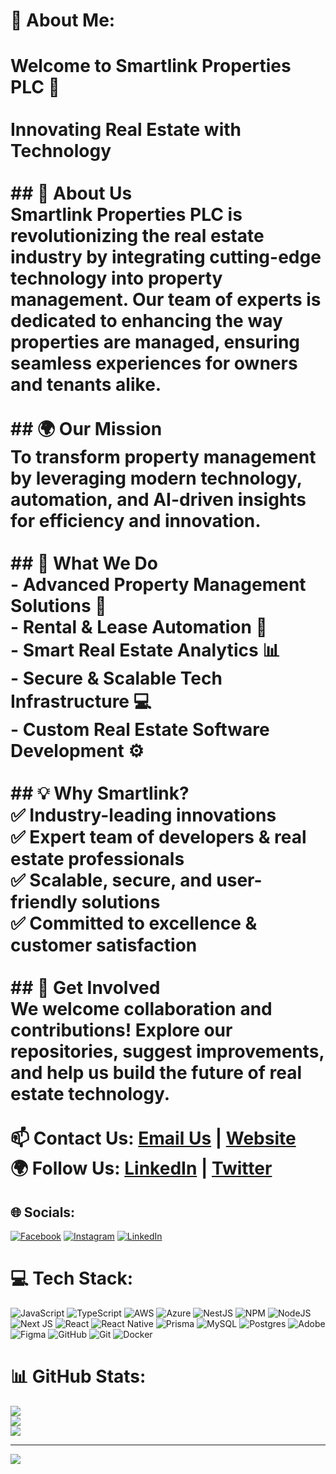 # 💫 About Me:
# Welcome to Smartlink Properties PLC 🚀<br><br>**Innovating Real Estate with Technology**<br><br>## 📌 About Us  <br>Smartlink Properties PLC is revolutionizing the real estate industry by integrating cutting-edge technology into property management. Our team of experts is dedicated to enhancing the way properties are managed, ensuring seamless experiences for owners and tenants alike.<br><br>## 🌍 Our Mission  <br>To transform property management by leveraging modern technology, automation, and AI-driven insights for efficiency and innovation.<br><br>## 🔹 What We Do  <br>- Advanced **Property Management Solutions** 🏡<br>- **Rental & Lease Automation** 📜<br>- Smart **Real Estate Analytics** 📊<br>- Secure & Scalable **Tech Infrastructure** 💻<br>- **Custom Real Estate Software Development** ⚙️<br><br>## 💡 Why Smartlink?<br>✅ Industry-leading innovations  <br>✅ Expert team of developers & real estate professionals  <br>✅ Scalable, secure, and user-friendly solutions  <br>✅ Committed to excellence & customer satisfaction  <br><br>## 📌 Get Involved  <br>We welcome collaboration and contributions! Explore our repositories, suggest improvements, and help us build the future of real estate technology.<br><br>📫 **Contact Us:** [Email Us](mailto:info@smartlink.com) | [Website](https://smartlink.com)  <br>🌍 **Follow Us:** [LinkedIn](https://linkedin.com/company/smartlink) | [Twitter](https://twitter.com/smartlink)<br>


## 🌐 Socials:
[![Facebook](https://img.shields.io/badge/Facebook-%231877F2.svg?logo=Facebook&logoColor=white)](https://facebook.com/https://web.facebook.com/mysmartgojo/) [![Instagram](https://img.shields.io/badge/Instagram-%23E4405F.svg?logo=Instagram&logoColor=white)](https://instagram.com/https://www.instagram.com/smartlinkproperties) [![LinkedIn](https://img.shields.io/badge/LinkedIn-%230077B5.svg?logo=linkedin&logoColor=white)](https://linkedin.com/in/https://et.linkedin.com/company/smart-link-properties-plc) 

# 💻 Tech Stack:
![JavaScript](https://img.shields.io/badge/javascript-%23323330.svg?style=for-the-badge&logo=javascript&logoColor=%23F7DF1E) ![TypeScript](https://img.shields.io/badge/typescript-%23007ACC.svg?style=for-the-badge&logo=typescript&logoColor=white) ![AWS](https://img.shields.io/badge/AWS-%23FF9900.svg?style=for-the-badge&logo=amazon-aws&logoColor=white) ![Azure](https://img.shields.io/badge/azure-%230072C6.svg?style=for-the-badge&logo=microsoftazure&logoColor=white) ![NestJS](https://img.shields.io/badge/nestjs-%23E0234E.svg?style=for-the-badge&logo=nestjs&logoColor=white) ![NPM](https://img.shields.io/badge/NPM-%23CB3837.svg?style=for-the-badge&logo=npm&logoColor=white) ![NodeJS](https://img.shields.io/badge/node.js-6DA55F?style=for-the-badge&logo=node.js&logoColor=white) ![Next JS](https://img.shields.io/badge/Next-black?style=for-the-badge&logo=next.js&logoColor=white) ![React](https://img.shields.io/badge/react-%2320232a.svg?style=for-the-badge&logo=react&logoColor=%2361DAFB) ![React Native](https://img.shields.io/badge/react_native-%2320232a.svg?style=for-the-badge&logo=react&logoColor=%2361DAFB) ![Prisma](https://img.shields.io/badge/Prisma-3982CE?style=for-the-badge&logo=Prisma&logoColor=white) ![MySQL](https://img.shields.io/badge/mysql-4479A1.svg?style=for-the-badge&logo=mysql&logoColor=white) ![Postgres](https://img.shields.io/badge/postgres-%23316192.svg?style=for-the-badge&logo=postgresql&logoColor=white) ![Adobe](https://img.shields.io/badge/adobe-%23FF0000.svg?style=for-the-badge&logo=adobe&logoColor=white) ![Figma](https://img.shields.io/badge/figma-%23F24E1E.svg?style=for-the-badge&logo=figma&logoColor=white) ![GitHub](https://img.shields.io/badge/github-%23121011.svg?style=for-the-badge&logo=github&logoColor=white) ![Git](https://img.shields.io/badge/git-%23F05033.svg?style=for-the-badge&logo=git&logoColor=white) ![Docker](https://img.shields.io/badge/docker-%230db7ed.svg?style=for-the-badge&logo=docker&logoColor=white)
# 📊 GitHub Stats:
![](https://github-readme-stats.vercel.app/api?username=yonas@smartlinkproperty.com&theme=dark&hide_border=false&include_all_commits=false&count_private=false)<br/>
![](https://github-readme-streak-stats.herokuapp.com/?user=yonas@smartlinkproperty.com&theme=dark&hide_border=false)<br/>
![](https://github-readme-stats.vercel.app/api/top-langs/?username=yonas@smartlinkproperty.com&theme=dark&hide_border=false&include_all_commits=false&count_private=false&layout=compact)

---
[![](https://visitcount.itsvg.in/api?id=yonas@smartlinkproperty.com&icon=0&color=0)](https://visitcount.itsvg.in)

<!-- Proudly created with GPRM ( https://gprm.itsvg.in ) -->
